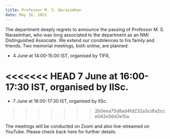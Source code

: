 ```yaml
---
title: Professor M. S. Narasimhan
date: May 16, 2021  
---
```


The department deeply regrets to announce the passing of Professor M. S. Narasimhan, who was long associated to the department as an NMI Distinguished Associate. We extend our condolences to his family and friends. Two memorial meetings, both online, are planned:

* 4 June at 14:00-15:00 IST, organised by TIFR,

<<<<<<< HEAD
7 June at 16:00-17:30 IST, organised by IISc.
=======
* 7 June at 16:00-17:30 IST, organised by IISc.
>>>>>>> 2b0eea75d8ad4fd232a3cdfa2cce042e56d3e15a
 
The meetings will be conducted on Zoom and also live-streamed on YouTube. Please check back here for further details.
